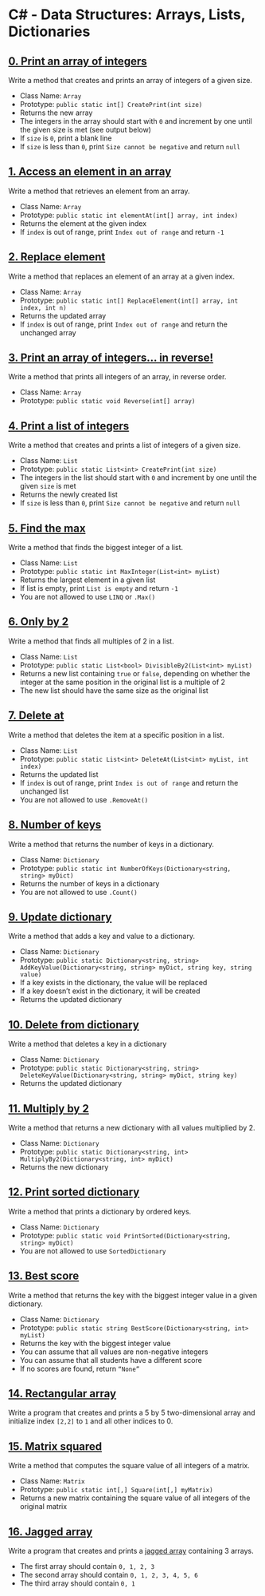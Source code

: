 # C# - Data Structures: Arrays, Lists, Dictionaries

## [0. Print an array of integers](./0-print_array/0-print_array.cs)
Write a method that creates and prints an array of integers of a given size.
- Class Name: `Array`
- Prototype: `public static int[] CreatePrint(int size)`
- Returns the new array
- The integers in the array should start with `0` and increment by one until the given size is met (see output below)
- If `size` is `0`, print a blank line
- If `size` is less than `0`, print `Size cannot be negative` and return `null`

## [1. Access an element in an array](./1-element_at/1-element_at.cs)
Write a method that retrieves an element from an array.
- Class Name: `Array`
- Prototype: `public static int elementAt(int[] array, int index)`
- Returns the element at the given index
- If `index` is out of range, print `Index out of range` and return `-1`

## [2. Replace element](./2-replace_element/2-replace_element.cs)
Write a method that replaces an element of an array at a given index.
- Class Name: `Array`
- Prototype: `public static int[] ReplaceElement(int[] array, int index, int n)`
- Returns the updated array
- If `index` is out of range, print `Index out of range` and return the unchanged array

## [3. Print an array of integers... in reverse!](./3-print_array_reverse/3-print_array_reverse.cs)
Write a method that prints all integers of an array, in reverse order.
- Class Name: `Array`
- Prototype: `public static void Reverse(int[] array)`

## [4. Print a list of integers](./4-print_list/4-print_list.cs)
Write a method that creates and prints a list of integers of a given size.
- Class Name: `List`
- Prototype: `public static List<int> CreatePrint(int size)`
- The integers in the list should start with `0` and increment by one until the given `size` is met
- Returns the newly created list
- If `size` is less than `0`, print `Size cannot be negative` and return `null`

## [5. Find the max](./5-max_integer/5-max_integer.cs)
Write a method that finds the biggest integer of a list.
- Class Name: `List`
- Prototype: `public static int MaxInteger(List<int> myList)`
- Returns the largest element in a given list
- If list is empty, print `List is empty` and return `-1`
- You are not allowed to use `LINQ` or `.Max()`

## [6. Only by 2](./6-divisible_by_2/6-divisible_by_2.cs)
Write a method that finds all multiples of 2 in a list.
- Class Name: `List`
- Prototype: `public static List<bool> DivisibleBy2(List<int> myList)`
- Returns a new list containing `true` or `false`, depending on whether the integer at the same position in the original list is a multiple of 2
- The new list should have the same size as the original list

## [7. Delete at](./7-delete_at/7-delete_at.cs)
Write a method that deletes the item at a specific position in a list.
- Class Name: `List`
- Prototype: `public static List<int> DeleteAt(List<int> myList, int index)`
- Returns the updated list
- If `index` is out of range, print `Index is out of range` and return the unchanged list
- You are not allowed to use `.RemoveAt()`

## [8. Number of keys](./8-number_keys/8-number_keys.cs)
Write a method that returns the number of keys in a dictionary.
- Class Name: `Dictionary`
- Prototype: `public static int NumberOfKeys(Dictionary<string, string> myDict)`
- Returns the number of keys in a dictionary
- You are not allowed to use `.Count()`

## [9. Update dictionary](./9-add_key_value/9-add_key_value.cs)
Write a method that adds a key and value to a dictionary.
- Class Name: `Dictionary`
- Prototype: `public static Dictionary<string, string> AddKeyValue(Dictionary<string, string> myDict, string key, string value)`
- If a key exists in the dictionary, the value will be replaced
- If a key doesn’t exist in the dictionary, it will be created
- Returns the updated dictionary

## [10. Delete from dictionary](./10-delete_key_value/10-delete_key_value.cs)
Write a method that deletes a key in a dictionary
- Class Name: `Dictionary`
- Prototype: `public static Dictionary<string, string> DeleteKeyValue(Dictionary<string, string> myDict, string key)`
- Returns the updated dictionary

## [11. Multiply by 2](./11-multiply_by_2/11-multiply_by_2.cs)
Write a method that returns a new dictionary with all values multiplied by 2.
- Class Name: `Dictionary`
- Prototype: `public static Dictionary<string, int> MultiplyBy2(Dictionary<string, int> myDict)`
- Returns the new dictionary

## [12. Print sorted dictionary](./12-print_sorted_dictionary/12-print_sorted_dictionary.cs)
Write a method that prints a dictionary by ordered keys.
- Class Name: `Dictionary`
- Prototype: `public static void PrintSorted(Dictionary<string, string> myDict)`
- You are not allowed to use `SortedDictionary`

## [13. Best score](./13-best_score/13-best_score.cs)
Write a method that returns the key with the biggest integer value in a given dictionary.
- Class Name: `Dictionary`
- Prototype: `public static string BestScore(Dictionary<string, int> myList)`
- Returns the key with the biggest integer value
- You can assume that all values are non-negative integers
- You can assume that all students have a different score
- If no scores are found, return `“None”`

## [14. Rectangular array](./14-rectangular_array/14-rectangular_array.cs)
Write a program that creates and prints a 5 by 5 two-dimensional array and initialize index `[2,2]` to `1` and all other indices to 0.

## [15. Matrix squared](./15-square_matrix/15-square_matrix.cs)
Write a method that computes the square value of all integers of a matrix.
- Class Name: `Matrix`
- Prototype: `public static int[,] Square(int[,] myMatrix)`
- Returns a new matrix containing the square value of all integers of the original matrix

## [16. Jagged array](./100-jagged_array/100-jagged_array.cs)
Write a program that creates and prints a [jagged array](https://learn.microsoft.com/en-us/dotnet/csharp/programming-guide/arrays/jagged-arrays) containing 3 arrays.
- The first array should contain `0, 1, 2, 3`
- The second array should contain `0, 1, 2, 3, 4, 5, 6`
- The third array should contain `0, 1`
